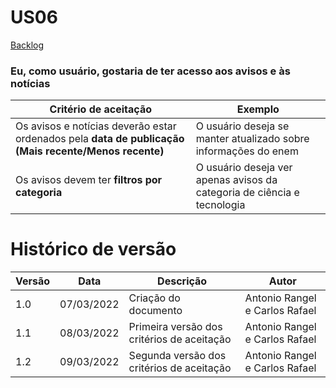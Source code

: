 # US06

[Backlog](../backlog.md)

### Eu, como usuário, gostaria de ter acesso aos avisos e às notícias

| Critério de aceitação                                                                                 | Exemplo                                                                 |
| ----------------------------------------------------------------------------------------------------- | ----------------------------------------------------------------------- |
| Os avisos e notícias deverão estar ordenados pela **data de publicação (Mais recente/Menos recente)** | O usuário deseja se manter atualizado sobre informações do enem         |
| Os avisos devem ter **filtros por categoria**                                                         | O usuário deseja ver apenas avisos da categoria de ciência e tecnologia |

# Histórico de versão

| Versão | Data       | Descrição                                  | Autor                          |
| ------ | ---------- | ------------------------------------------ | ------------------------------ |
| 1.0    | 07/03/2022 | Criação do documento                       | Antonio Rangel e Carlos Rafael |
| 1.1    | 08/03/2022 | Primeira versão dos critérios de aceitação | Antonio Rangel e Carlos Rafael |
| 1.2    | 09/03/2022 | Segunda versão dos critérios de aceitação  | Antonio Rangel e Carlos Rafael |
